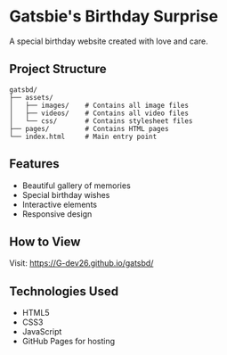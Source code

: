 # Gatsbie's Birthday Surprise

A special birthday website created with love and care.

## Project Structure

```
gatsbd/
├── assets/
│   ├── images/    # Contains all image files
│   ├── videos/    # Contains all video files
│   └── css/       # Contains stylesheet files
├── pages/         # Contains HTML pages
└── index.html     # Main entry point
```

## Features

- Beautiful gallery of memories
- Special birthday wishes
- Interactive elements
- Responsive design

## How to View

Visit: https://G-dev26.github.io/gatsbd/

## Technologies Used

- HTML5
- CSS3
- JavaScript
- GitHub Pages for hosting 